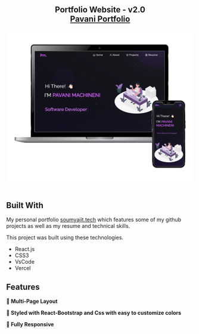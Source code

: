 <h2 align="center">
  Portfolio Website - v2.0<br/>
  <a href="#" target="_blank">Pavani Portfolio</a>
</h2>
<div align="center">
  <img alt="Demo" src="./Images/readme-img1.png" />
</div>

<br/>







## Built With

My personal portfolio <a href="https://soumyajit.vercel.app/" target="_blank">soumyajit.tech</a> which features some of my github projects as well as my resume and technical skills.<br/>

This project was built using these technologies.

- React.js
- CSS3
- VsCode
- Vercel

## Features

**📖 Multi-Page Layout**

**🎨 Styled with React-Bootstrap and Css with easy to customize colors**

**📱 Fully Responsive**

